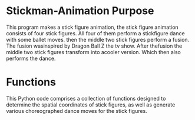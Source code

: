 # Stickman-Animation Purpose
This program makes a stick figure animation, the stick figure animation consists of four stick figures. All four of them perform a stickfigure dance with some ballet moves. then the middle two stick figures perform a fusion. The fusion wasinspired by Dragon Ball Z the tv show. After thefusion the middle two stick figures transform into acooler version. Which then also performs the dance.

# Functions
This Python code comprises a collection of functions designed to determine the spatial coordinates of stick figures, as well as generate various choreographed dance moves for the stick figures.
